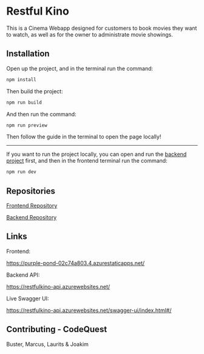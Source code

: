 # Restful Kino

This is a Cinema Webapp designed for customers to book movies they want to watch, as well as for the owner to administrate movie showings.

## Installation

Open up the project, and in the terminal run the command:

```bash
npm install
```

Then build the project:

```bash
npm run build
```

And then run the command:

```bash
npm run preview
```

Then follow the guide in the terminal to open the page locally!

---

If you want to run the project locally, you can open and run the [backend project](https://github.com/codequest-exam/kino-backend) first, and then in the frontend terminal run the command:

```bash
npm run dev
```

## Repositories

[Frontend Repository](https://github.com/codequest-exam/kino-frontend)

[Backend Repository](https://github.com/codequest-exam/kino-backend)

## Links

Frontend:

https://purple-pond-02c74a803.4.azurestaticapps.net/

Backend API:

https://restfulkino-api.azurewebsites.net/

Live Swagger UI:

https://restfulkino-api.azurewebsites.net/swagger-ui/index.html#/

## Contributing - CodeQuest

Buster, Marcus, Laurits & Joakim
